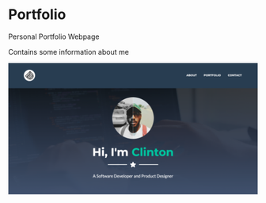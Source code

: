 # Portfolio

Personal Portfolio Webpage

Contains some information about me

![Clinton Otse Portfolio Web Page](./view.png)
